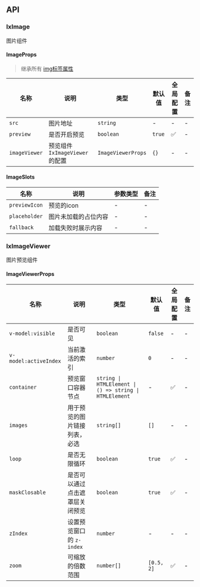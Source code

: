 ## API

### IxImage

图片组件

#### ImageProps

> 继承所有 [img标签属性](https://developer.mozilla.org/en-US/docs/Web/HTML/Element/img)

| 名称 | 说明 | 类型  | 默认值 | 全局配置 | 备注 |
| --- | --- | --- | --- | --- | --- |
| `src` | 图片地址 | `string` | - | - | - |
| `preview` | 是否开启预览 | `boolean` | `true` | ✅ | - |
| `imageViewer` | 预览组件`IxImageViewer`的配置 | `ImageViewerProps` | `{}` | - | - |

#### ImageSlots

| 名称 | 说明 | 参数类型 | 备注 |
| --- | --- | --- | --- |
| `previewIcon` | 预览的icon | - | - |
| `placeholder` | 图片未加载的占位内容 | - | - |
| `fallback` | 加载失败时展示内容 | - | - |

### IxImageViewer

图片预览组件

#### ImageViewerProps

| 名称 | 说明 | 类型  | 默认值 | 全局配置 | 备注 |
| --- | --- | --- | --- | --- | --- |
| `v-model:visible` | 是否可见 | `boolean` | `false` | - | - |
| `v-model:activeIndex` | 当前激活的索引 | `number` | `0` | - | - |
| `container` | 预览窗口容器节点  | `string \| HTMLElement \| () => string \| HTMLElement` | - | ✅ | - |
| `images` | 用于预览的图片链接列表，必选 | `string[]` | `[]` | - | - |
| `loop` | 是否无限循环 | `boolean` | `true` | ✅ | - |
| `maskClosable` | 是否可以通过点击遮罩层关闭预览 | `boolean` | `true` | ✅ | - |
| `zIndex` | 设置预览窗口的 `z-index` | `number` | - | - | - |
| `zoom` | 可缩放的倍数范围 | `number[]` | `[0.5, 2]` | ✅ | - |
